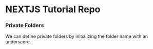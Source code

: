 # NEXTJS Tutorial Repo

### Private Folders

We can define private folders by initializing the folder name with an underscore.
